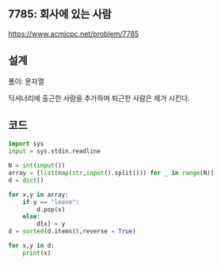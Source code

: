 <h2>7785: 회사에 있는 사람</h2>

https://www.acmicpc.net/problem/7785

<h2>설계</h2>

풀이: 문자열

딕셔너리에 출근한 사람을 추가하며 퇴근한 사람은 제거 시킨다.

<h2>코드</h2>

```python
import sys
input = sys.stdin.readline

N = int(input())
array = [list(map(str,input().split())) for _ in range(N)]
d = dict()

for x,y in array:
    if y == "leave":
        d.pop(x)
    else:
        d[x] = y
d = sorted(d.items(),reverse = True)

for x,y in d:
    print(x)
```